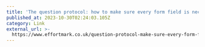 ```yaml
---
title: 'The question protocol: how to make sure every form field is necessary'
published_at: 2023-10-30T02:24:03.105Z
category: Link
external_url: >-
  https://www.effortmark.co.uk/question-protocol-make-sure-every-form-field-necessary/
---
```


